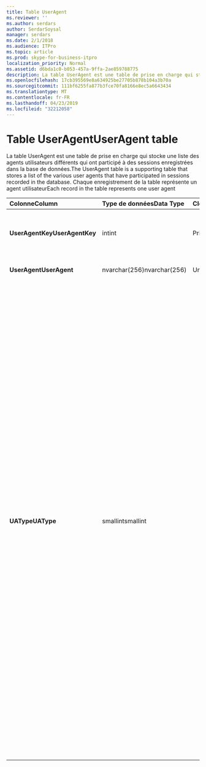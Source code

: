 ```yaml
---
title: Table UserAgent
ms.reviewer: ''
ms.author: serdars
author: SerdarSoysal
manager: serdars
ms.date: 2/1/2018
ms.audience: ITPro
ms.topic: article
ms.prod: skype-for-business-itpro
localization_priority: Normal
ms.assetid: d6bda1c0-b053-457a-9ffa-2ae859788775
description: La table UserAgent est une table de prise en charge qui stocke une liste des agents utilisateurs différents qui ont participé à des sessions enregistrées dans la base de données. Chaque enregistrement de la table représente un agent utilisateur
ms.openlocfilehash: 17cb395569e8a634925be27705b878b104a3b70a
ms.sourcegitcommit: 111bf6255fa877b3fce70fa8166e8ec5a6643434
ms.translationtype: MT
ms.contentlocale: fr-FR
ms.lasthandoff: 04/23/2019
ms.locfileid: "32212058"
---
```

# <a name="useragent-table"></a><span data-ttu-id="909b7-104">Table UserAgent</span><span class="sxs-lookup"><span data-stu-id="909b7-104">UserAgent table</span></span>
 
<span data-ttu-id="909b7-105">La table UserAgent est une table de prise en charge qui stocke une liste des agents utilisateurs différents qui ont participé à des sessions enregistrées dans la base de données.</span><span class="sxs-lookup"><span data-stu-id="909b7-105">The UserAgent table is a supporting table that stores a list of the various user agents that have participated in sessions recorded in the database.</span></span> <span data-ttu-id="909b7-106">Chaque enregistrement de la table représente un agent utilisateur</span><span class="sxs-lookup"><span data-stu-id="909b7-106">Each record in the table represents one user agent</span></span>
  
|<span data-ttu-id="909b7-107">**Colonne**</span><span class="sxs-lookup"><span data-stu-id="909b7-107">**Column**</span></span>|<span data-ttu-id="909b7-108">**Type de données**</span><span class="sxs-lookup"><span data-stu-id="909b7-108">**Data Type**</span></span>|<span data-ttu-id="909b7-109">**Clé/Index**</span><span class="sxs-lookup"><span data-stu-id="909b7-109">**Key/Index**</span></span>|<span data-ttu-id="909b7-110">**Détails**</span><span class="sxs-lookup"><span data-stu-id="909b7-110">**Details**</span></span>|
|:-----|:-----|:-----|:-----|
|<span data-ttu-id="909b7-111">**UserAgentKey**</span><span class="sxs-lookup"><span data-stu-id="909b7-111">**UserAgentKey**</span></span> <br/> |<span data-ttu-id="909b7-112">int</span><span class="sxs-lookup"><span data-stu-id="909b7-112">int</span></span>  <br/> |<span data-ttu-id="909b7-113">Principal</span><span class="sxs-lookup"><span data-stu-id="909b7-113">Primary</span></span>  <br/> |<span data-ttu-id="909b7-114">Numéro unique identifiant cet agent utilisateur.</span><span class="sxs-lookup"><span data-stu-id="909b7-114">Unique number identifying this user agent.</span></span>  <br/> |
|<span data-ttu-id="909b7-115">**UserAgent**</span><span class="sxs-lookup"><span data-stu-id="909b7-115">**UserAgent**</span></span> <br/> |<span data-ttu-id="909b7-116">nvarchar(256)</span><span class="sxs-lookup"><span data-stu-id="909b7-116">nvarchar(256)</span></span>  <br/> |<span data-ttu-id="909b7-117">Unique</span><span class="sxs-lookup"><span data-stu-id="909b7-117">Unique</span></span>  <br/> |<span data-ttu-id="909b7-118">Chaîne d’Agent utilisateur.</span><span class="sxs-lookup"><span data-stu-id="909b7-118">User Agent string.</span></span>  <br/> |
|<span data-ttu-id="909b7-119">**UAType**</span><span class="sxs-lookup"><span data-stu-id="909b7-119">**UAType**</span></span> <br/> |<span data-ttu-id="909b7-120">smallint</span><span class="sxs-lookup"><span data-stu-id="909b7-120">smallint</span></span>  <br/> | <br/> |<span data-ttu-id="909b7-121">1 est le serveur de médiation.</span><span class="sxs-lookup"><span data-stu-id="909b7-121">1 is Mediation Server.</span></span>  <br/> <span data-ttu-id="909b7-122">2 a / V Conferencing Server.</span><span class="sxs-lookup"><span data-stu-id="909b7-122">2 is A/V Conferencing Server.</span></span>  <br/> <span data-ttu-id="909b7-123">4 est Skype pour les entreprises.</span><span class="sxs-lookup"><span data-stu-id="909b7-123">4 is Skype for Business.</span></span>  <br/> <span data-ttu-id="909b7-124">8 est un téléphone IP.</span><span class="sxs-lookup"><span data-stu-id="909b7-124">8 is IP Phone.</span></span>  <br/> <span data-ttu-id="909b7-125">16 correspond à la Console Live Meeting.</span><span class="sxs-lookup"><span data-stu-id="909b7-125">16 is Live Meeting Console.</span></span>  <br/> <span data-ttu-id="909b7-126">32 est un outil de Validation de déploiement (configurations).</span><span class="sxs-lookup"><span data-stu-id="909b7-126">32 is Deployment Validation Tool (DVT).</span></span>  <br/> <span data-ttu-id="909b7-127">64 est Skype pour Business Server sur les ordinateurs Macintosh.</span><span class="sxs-lookup"><span data-stu-id="909b7-127">64 is Skype for Business Server on Macintosh computers.</span></span>  <br/> <span data-ttu-id="909b7-128">128 est Skype pour Business Server Attendant.</span><span class="sxs-lookup"><span data-stu-id="909b7-128">128 is Skype for Business Server Attendant.</span></span>  <br/> <span data-ttu-id="909b7-129">256 est un service d’annonce de conférence.</span><span class="sxs-lookup"><span data-stu-id="909b7-129">256 is Conferencing Announcement service.</span></span>  <br/> <span data-ttu-id="909b7-130">512 correspond au standard automatique de conférence.</span><span class="sxs-lookup"><span data-stu-id="909b7-130">512 is Conferencing Auto Attendant.</span></span>  <br/> <span data-ttu-id="909b7-131">1024 correspond à l’application Response Group.</span><span class="sxs-lookup"><span data-stu-id="909b7-131">1024 is Response Group application.</span></span>  <br/> <span data-ttu-id="909b7-132">2048 correspond au contrôle vocal extérieur.</span><span class="sxs-lookup"><span data-stu-id="909b7-132">2048 is Outside Voice Control.</span></span>  <br/> |
   

